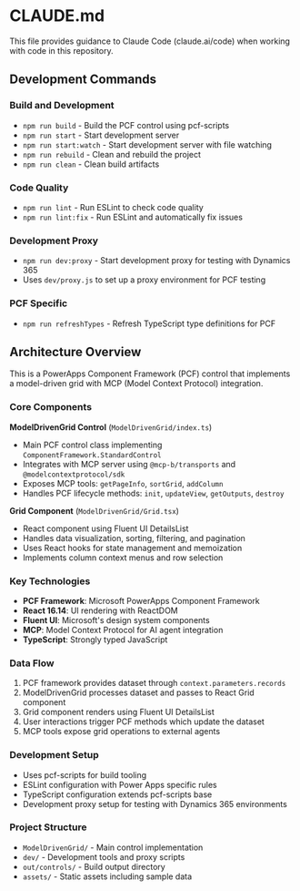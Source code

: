 # CLAUDE.md

This file provides guidance to Claude Code (claude.ai/code) when working with code in this repository.

## Development Commands

### Build and Development
- `npm run build` - Build the PCF control using pcf-scripts
- `npm run start` - Start development server
- `npm run start:watch` - Start development server with file watching
- `npm run rebuild` - Clean and rebuild the project
- `npm run clean` - Clean build artifacts

### Code Quality
- `npm run lint` - Run ESLint to check code quality
- `npm run lint:fix` - Run ESLint and automatically fix issues

### Development Proxy
- `npm run dev:proxy` - Start development proxy for testing with Dynamics 365
- Uses `dev/proxy.js` to set up a proxy environment for PCF testing

### PCF Specific
- `npm run refreshTypes` - Refresh TypeScript type definitions for PCF

## Architecture Overview

This is a PowerApps Component Framework (PCF) control that implements a model-driven grid with MCP (Model Context Protocol) integration.

### Core Components

**ModelDrivenGrid Control** (`ModelDrivenGrid/index.ts`)
- Main PCF control class implementing `ComponentFramework.StandardControl`
- Integrates with MCP server using `@mcp-b/transports` and `@modelcontextprotocol/sdk`
- Exposes MCP tools: `getPageInfo`, `sortGrid`, `addColumn`
- Handles PCF lifecycle methods: `init`, `updateView`, `getOutputs`, `destroy`

**Grid Component** (`ModelDrivenGrid/Grid.tsx`)
- React component using Fluent UI DetailsList
- Handles data visualization, sorting, filtering, and pagination
- Uses React hooks for state management and memoization
- Implements column context menus and row selection

### Key Technologies
- **PCF Framework**: Microsoft PowerApps Component Framework
- **React 16.14**: UI rendering with ReactDOM
- **Fluent UI**: Microsoft's design system components
- **MCP**: Model Context Protocol for AI agent integration
- **TypeScript**: Strongly typed JavaScript

### Data Flow
1. PCF framework provides dataset through `context.parameters.records`
2. ModelDrivenGrid processes dataset and passes to React Grid component
3. Grid component renders using Fluent UI DetailsList
4. User interactions trigger PCF methods which update the dataset
5. MCP tools expose grid operations to external agents

### Development Setup
- Uses pcf-scripts for build tooling
- ESLint configuration with Power Apps specific rules
- TypeScript configuration extends pcf-scripts base
- Development proxy setup for testing with Dynamics 365 environments

### Project Structure
- `ModelDrivenGrid/` - Main control implementation
- `dev/` - Development tools and proxy scripts
- `out/controls/` - Build output directory
- `assets/` - Static assets including sample data